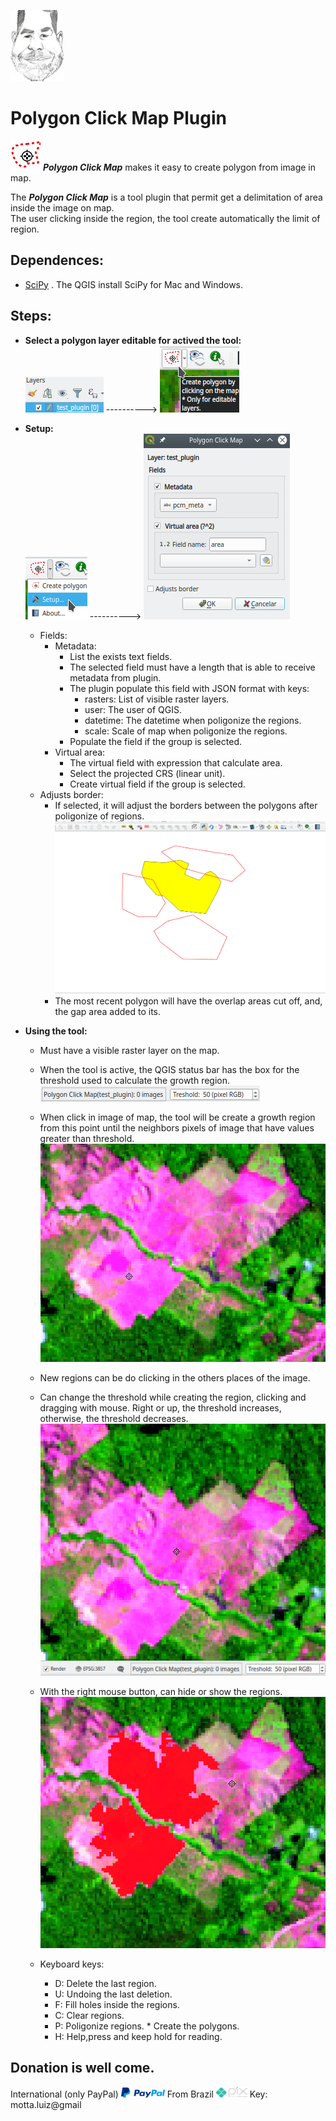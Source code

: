 ![Polygon layer](./resources/avatar.jpg "Me")  

# Polygon Click Map Plugin  
![Plugin](./resources/polygonclickmap.svg "Plugin") ***Polygon Click Map*** makes it easy to create polygon from image in map.  

The ***Polygon Click Map*** is a tool plugin that permit get a delimitation of area inside the image on map.  
The user clicking inside the region, the tool create automatically the limit of region.  

## Dependences:  
* [SciPy](https://www.scipy.org/install.html) . The QGIS install SciPy for Mac and Windows.  

## Steps:

* **Select a polygon layer editable for actived the tool:**  
![Polygon layer](./resources_wiki/polygon_editable.png "Polygon editable") ----------> ![Plugin active](./resources_wiki/plugin_active.png "Plugin activate")
* **Setup:**  
![Setup](./resources_wiki/setup.png "Setup")  ----------> ![Dialog setup](./resources_wiki/setup_dlg.png "Dialog setup")  
  * Fields:
    * Metadata:
      * List the exists text fields.
      * The selected field must have a length that is able to receive metadata from plugin.
      * The plugin populate this field with JSON format with keys:
        * rasters: List of visible raster layers.
        * user: The user of QGIS.
        * datetime: The datetime when poligonize the regions.
        * scale: Scale of map when poligonize the regions.
      * Populate the field if the group is selected.
    * Virtual area:
      * The virtual field with expression that calculate area.
      * Select the projected CRS (linear unit).
      * Create virtual field if the group is selected.
  * Adjusts border:
      * If selected, it will adjust the borders between the polygons after poligonize of regions.
  ![Ajusts border](./resources_wiki/ajustborder.gif "Adjusts border")
      * The most recent polygon will have the overlap areas cut off, and, the gap area added to its.

* **Using the tool:**    
  * Must have a visible raster layer on the map.
  * When the tool is active, the QGIS status bar has the box for the threshold used to calculate the growth region. ![Threshold](./resources_wiki/threshold_box.png "Threshold box")
  * When click in image of map, the tool will be create a growth region from this point until the neighbors pixels of image that have values greater than threshold.  
  ![Tool one click](./resources_wiki/tool_one_click.gif "Tool one click")
  * New regions can be do clicking in the others places of the image.
  * Can change the threshold while creating the region, clicking and dragging with mouse. Right or up, the threshold increases, otherwise, the threshold decreases.  
  ![Tool drag](./resources_wiki/tool_drag.gif "Tool drag")
  * With the right mouse button, can hide or show the regions.  
  ![Tool right](./resources_wiki/tool_right.gif "Tool right")  

  * Keyboard keys:
    * D: Delete the last region.
    * U: Undoing the last deletion.
    * F: Fill holes inside the regions.
    * C: Clear regions.
    * P: Poligonize regions. * Create the polygons.
    * H: Help,press and keep hold for reading.
    
## Donation is well come.  
International (only PayPal)
[<img src="./resources/paypal.png">](https://www.paypal.com/donate?hosted_button_id=C28ATQWT4VTTQ) From Brazil ![Pix](./resources/pix.png "Pix") Key: motta.luiz@gmail